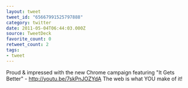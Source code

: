 ```yaml
---
layout: tweet
tweet_id: "65667991525797888"
category: twitter
date: 2011-05-04T06:44:03.000Z
source: TweetDeck
favorite_count: 0
retweet_count: 2
tags:
- tweet
---
```


Proud & impressed with the new Chrome campaign featuring "It Gets Better"  - http://youtu.be/7skPnJOZYdA  The web is what YOU make of it!
